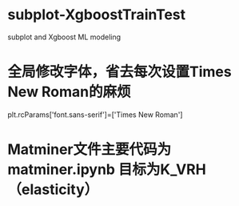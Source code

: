 # subplot-XgboostTrainTest
subplot and Xgboost ML modeling

# 全局修改字体，省去每次设置Times New Roman的麻烦
plt.rcParams['font.sans-serif']=['Times New Roman']


# Matminer文件主要代码为matminer.ipynb      目标为K_VRH （elasticity）
